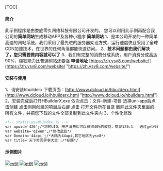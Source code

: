 [TOC]
#### 简介
此示例程序是由娄底零久网络科技有限公司开发的。
您可以利用此示例再配合我公司的**简单网站**生成移动APP及各种小程序
**简单网站**
1、是本公司开发的一种简单高速的网站系统，我们采用了最先进的服务器架设方式，运行速度快且采用了全球CDN加速技术，在世界的任何角落都能快速访问。
2、**技术问题都由我们解决了，您只需要做内容就可以了**
3、我们有完整的消费分成系统，用户消费分成高达90%，赚钱能力比普通网站还要强
**申请地址**
[https://zh.ysv8.com/website/](https://zh.ysv8.com/website/ "https://zh.ysv8.com/website/")
#### 安装与使用
1、请安装hbuilderx
下载页面：[http://www.dcloud.io/hbuilderx.html](http://www.dcloud.io/hbuilderx.html "http://www.dcloud.io/hbuilderx.html")
2、安装完成后打开HBuilderX.exe
依次点击：文件-新建-项目
选择uni-app后点击创建
点击刚刚创建的项目后右键  点击 打开文件所在目录
删除此文件夹里面的所有文件，并把您下载的文件全部复制到此文件夹内
3、个性化修改
```html
<!-- static\ysv8\index.js -->
var upuid='426';/*您的UID，用户消费后可以获得40%的收益，提现120:1   通过get传递，传递一次后绑定，一直有效到下一次通过此参数访问*/
var website='qiwen';/*修改此处*/
var Domain='44api';/*大陆为44api,其它地区为ysv8*/
var title='天下奇闻异事大全';/*标题*/
```

#### 示例图片
[![示例](https://iimg.44api.com/uniappblog/1.png "示例")](https://zh.ysv8.com/website "示例")
[![示例](https://iimg.44api.com/uniappblog/2.png "示例")](https://zh.ysv8.com/website "示例")
[![示例](https://iimg.44api.com/uniappblog/3.png "示例")](https://zh.ysv8.com/website "示例")

